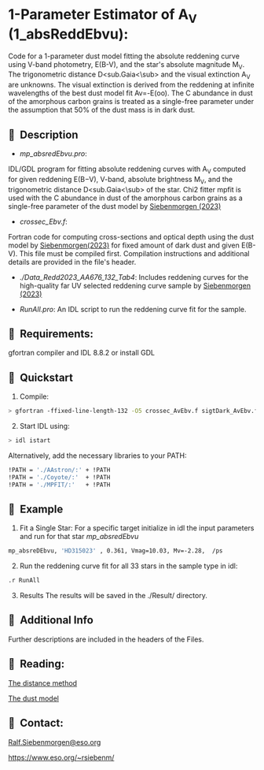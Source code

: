 
# 1-Parameter Estimator of A<sub>V</sub> (1_absReddEbvu):

Code for a 1-parameter dust model fitting the absolute reddening curve
using V-band photometry, E(B-V), and the star's absolute magnitude
M<sub>V</sub>.  The trigonometric distance D<sub.Gaia<\sub> and the
visual extinction A<sub>V</sub> are unknowns.  The visual extinction
is derived from the reddening at infinite wavelengths of the best dust
model fit Av=-E(oo). The C abundance in dust of the amorphous carbon
grains is treated as a single-free parameter under the assumption that
50% of the dust mass is in dark dust.




##  📌  Description


- _mp_absredEbvu.pro_:

IDL/GDL program for fitting absolute reddening curves with
A<sub>V</sub> computed for given reddening E(B−V), V-band, absolute
brightness M<sub>V</sub>, and the trigonometric distance
D<sub.Gaia<\sub> of the star. Chi2 fitter mpfit is used with the C
abundance in dust of the amorphous carbon grains as a single-free
parameter of the dust model by [Siebenmorgen
(2023)](https://doi.org/10.48550/arXiv.2311.03310)

- _crossec_Ebv.f_:

Fortran code for computing cross-sections and optical depth using the
dust model by [Siebenmorgen(2023)](https://doi.org/10.48550/arXiv.2311.03310) for fixed amount of
dark dust and given E(B-V). This file must be compiled
first. Compilation instructions and additional details are provided in
the file's header.

- _./Data_Redd2023_AA676_132_Tab4_:
Includes reddening curves for the high-quality far UV selected
reddening curve sample by [Siebenmorgen (2023)](https://doi.org/10.48550/arXiv.2311.03310)


- _RunAll.pro_: 
An IDL script to run the reddening curve fit for the sample.


##  📌  Requirements:
gfortran compiler and IDL 8.8.2 or install GDL

## 🚀  Quickstart

1) Compile:
```bash
> gfortran -ffixed-line-length-132 -O5 crossec_AvEbv.f sigtDark_AvEbv.f -o a.crossec_Dgaia
```

2) Start IDL using:
```bash
> idl istart  
```

Alternatively, add the necessary libraries to your PATH:

```bash
!PATH = './AAstron/:' + !PATH  
!PATH = './Coyote/:'  + !PATH  
!PATH = './MPFIT/:'   + !PATH
```

## 🚀  Example 

1) Fit a Single Star: 
For a specific target initialize in idl the input parameters and run for that star _mp_absredEbvu_

```bash
mp_absreDEbvu, 'HD315023' , 0.361, Vmag=10.03, Mv=-2.28,  /ps
```

2) Run the reddening curve fit for all 33 stars in the sample type in idl:

```bash
.r RunAll
```


3) Results
The results will be saved in the ./Result/ directory.


## 📌  Additional Info
Further descriptions are included in the headers of the Files.



## 📌  Reading:

[The distance method](https://doi.org/10.48550/arXiv.2311.03310)

[The dust model](https://doi.org/10.1051/0004-6361/202243860) 


## 📌  Contact: 

Ralf.Siebenmorgen@eso.org

https://www.eso.org/~rsiebenm/

